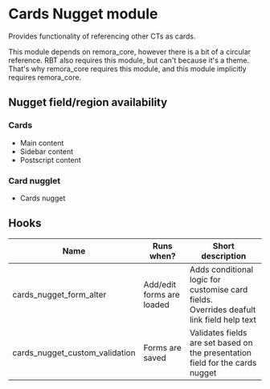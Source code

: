 # Cards Nugget module

Provides functionality of referencing other CTs as cards.

This module depends on remora_core, however there is a bit of a circular reference. RBT also requires this module, but can't because it's a theme. That's why remora_core requires this module, and this module implicitly requires remora_core.  

## Nugget field/region availability
### Cards
- Main content
- Sidebar content
- Postscript content

### Card nugglet
- Cards nugget

## Hooks
| Name                           | Runs when?                | Short description                                                                            |
|--------------------------------|---------------------------|----------------------------------------------------------------------------------------------|
| cards_nugget_form_alter        | Add/edit forms are loaded | Adds conditional logic for customise card fields.<br/>Overrides deafult link field help text |
| cards_nugget_custom_validation | Forms are saved           | Validates fields are set based on the presentation field for the cards nugget                |

